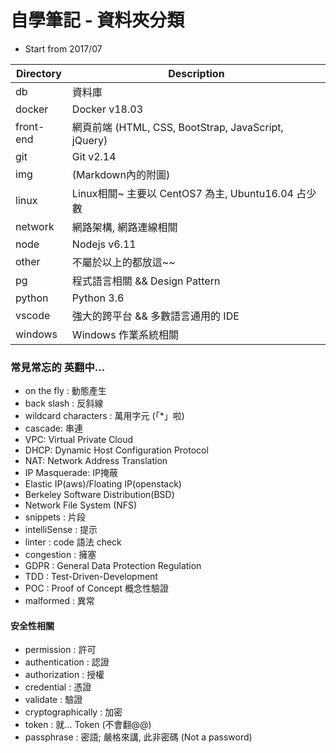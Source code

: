 # 自學筆記 - 資料夾分類

- Start from 2017/07

Directory     | Description
------------- | ------------------------
db            | 資料庫
docker        | Docker v18.03
front-end     | 網頁前端 (HTML, CSS, BootStrap, JavaScript, jQuery)
git           | Git v2.14
img           | (Markdown內的附圖)
linux         | Linux相關~ 主要以 CentOS7 為主, Ubuntu16.04 占少數
network       | 網路架構, 網路連線相關
node          | Nodejs v6.11
other         | 不屬於以上的都放這~~
pg            | 程式語言相關 && Design Pattern
python        | Python 3.6
vscode        | 強大的跨平台 && 多數語言通用的 IDE 
windows       | Windows 作業系統相關


### 常見常忘的 英翻中...

- on the fly : 動態產生 
- back slash : 反斜線
- wildcard characters : 萬用字元 (「*」啦)
- cascade: 串連
- VPC: Virtual Private Cloud
- DHCP: Dynamic Host Configuration Protocol
- NAT: Network Address Translation
- IP Masquerade: IP掩蔽
- Elastic IP(aws)/Floating IP(openstack)
- Berkeley Software Distribution(BSD)
- Network File System (NFS)
- snippets : 片段
- intelliSense : 提示
- linter : code 語法 check
- congestion : 擁塞
- GDPR : General Data Protection Regulation
- TDD : Test-Driven-Development
- POC : Proof of Concept 概念性驗證
- malformed : 異常

#### 安全性相關

- permission : 許可
- authentication : 認證
- authorization : 授權
- credential : 憑證
- validate : 驗證
- cryptographically : 加密
- token : 就... Token (不會翻@@)
- passphrase : 密語; 嚴格來講, 此非密碼 (Not a password)